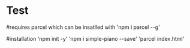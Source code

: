 # Test

#requires 
parcel which can be insatlled with 'npm i parcel --g'

#installation
'npm init -y'
'npm i simple-piano --save'
'parcel index.html'